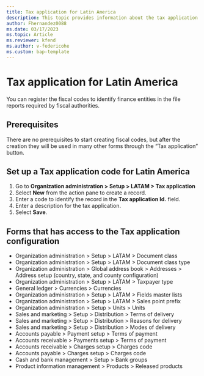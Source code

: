 ```yaml
---
title: Tax application for Latin America 
description: This topic provides information about the tax application configuration for Latin America. 
author: Fhernandez0088
ms.date: 03/17/2023
ms.topic: Article
ms.reviewer: kfend
ms.author: v-federicohe 
ms.custom: bap-template
---
```

# Tax application for Latin America
You can register the fiscal codes to identify finance entities in the file reports required by fiscal authorities.
## Prerequisites
There are no prerequisites to start creating fiscal codes, but after the creation they will be used in many other forms through the “Tax application” button.
## Set up a Tax application code for Latin America
1. Go to **Organization administration > Setup > LATAM > Tax application**
2. Select **New** from the action pane to create a record.
3. Enter a code to identify the record in the **Tax application Id.** field.
4. Enter a description for the tax application.
5. Select **Save**.
## Forms that has access to the Tax application configuration
- Organization administration > Setup > LATAM > Document class
- Organization administration > Setup > LATAM > Document class type
- Organization administration > Global address book > Addresses > Address setup (country, state, and county configuration)
- Organization administration > Setup > LATAM > Taxpayer type
-  General ledger > Currencies > Currencies
- Organization administration > Setup > LATAM > Fields master lists
- Organization administration > Setup > LATAM > Sales point prefix
- Organization administration > Setup > Units > Units
- Sales and marketing > Setup > Distribution > Terms of delivery
- Sales and marketing > Setup > Distribution > Reasons for delivery
- Sales and marketing > Setup > Distribution > Modes of delivery
- Accounts payable > Payment setup > Terms of payment
- Accounts receivable > Payments setup > Terms of payment
- Accounts receivable > Charges setup > Charges code
- Accounts payable > Charges setup > Charges code
- Cash and bank management > Setup > Bank groups
- Product information management > Products > Released products
